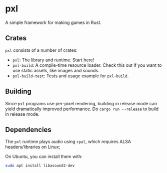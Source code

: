 # pxl

A simple framework for making games in Rust.

## Crates

`pxl` consists of a number of crates:

- `pxl`: The library and runtime. Start here!
- `pxl-build`: A compile-time resource loader. Check this out if you want to use static assets, like images and sounds.
- `pxl-build-test`: Tests and usage example for `pxl-build`.

## Building

Since `pxl` programs use per-pixel rendering, building in release mode can yield dramatically improved performance. Do `cargo run --release` to build in release mode.

## Dependencies

The `pxl` runtime plays audio using `cpal`, which requires ALSA headers/libraries on Linux;

On Ubuntu, you can install them with:

```sh
sudo apt install libasound2-dev
```
